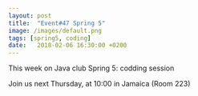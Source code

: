 ```yaml
---
layout: post
title:  "Event#47 Spring 5"
image: /images/default.png
tags: [spring5, coding]
date:   2018-02-06 16:30:00 +0200
---
```


This week on Java club
Spring 5: codding session

Join us next Thursday, at 10:00 in Jamaica (Room 223)
